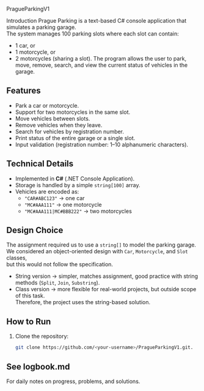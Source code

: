 PragueParkingV1

Introduction
Prague Parking is a text-based C# console application that simulates a parking garage.  
The system manages 100 parking slots where each slot can contain:
- 1 car, or
- 1 motorcycle, or
- 2 motorcycles (sharing a slot).
The program allows the user to park, move, remove, search, and view the current status of vehicles in the garage.

## Features
- Park a car or motorcycle.
- Support for two motorcycles in the same slot.
- Move vehicles between slots.
- Remove vehicles when they leave.
- Search for vehicles by registration number.
- Print status of the entire garage or a single slot.
- Input validation (registration number: 1–10 alphanumeric characters).

## Technical Details
- Implemented in **C#** (.NET Console Application).
- Storage is handled by a simple `string[100]` array.
- Vehicles are encoded as:
  - `"CAR#ABC123"` → one car
  - `"MC#AAA111"` → one motorcycle
  - `"MC#AAA111|MC#BBB222"` → two motorcycles
    
## Design Choice
The assignment required us to use a `string[]` to model the parking garage.  
We considered an object-oriented design with `Car`, `Motorcycle`, and `Slot` classes,  
but this would not follow the specification.  

- String version → simpler, matches assignment, good practice with string methods (`Split`, `Join`, `Substring`).  
- Class version → more flexible for real-world projects, but outside scope of this task.  
Therefore, the project uses the string-based solution.

## How to Run
1. Clone the repository:
   ```bash
   git clone https://github.com/<your-username>/PragueParkingV1.git.

## See logbook.md
 For daily notes on progress, problems, and solutions.

